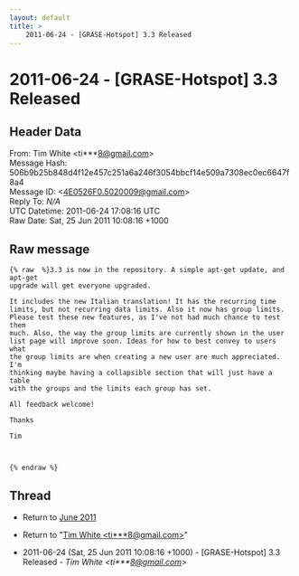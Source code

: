 ```yaml
---
layout: default
title: >
    2011-06-24 - [GRASE-Hotspot] 3.3 Released
---
```


# 2011-06-24 - [GRASE-Hotspot] 3.3 Released

## Header Data

From: Tim White \<ti***8@gmail.com\><br>
Message Hash: 506b9b25b848d4f12e457c251a6a246f3054bbcf14e509a7308ec0ec6647f8a4<br>
Message ID: \<4E0526F0.5020009@gmail.com\><br>
Reply To: _N/A_<br>
UTC Datetime: 2011-06-24 17:08:16 UTC<br>
Raw Date: Sat, 25 Jun 2011 10:08:16 +1000<br>

## Raw message

```
{% raw  %}3.3 is now in the repository. A simple apt-get update, and apt-get 
upgrade will get everyone upgraded.

It includes the new Italian translation! It has the recurring time 
limits, but not recurring data limits. Also it now has group limits.
Please test these new features, as I've not had much chance to test them 
much. Also, the way the group limits are currently shown in the user 
list page will improve soon. Ideas for how to best convey to users what 
the group limits are when creating a new user are much appreciated. I'm 
thinking maybe having a collapsible section that will just have a table 
with the groups and the limits each group has set.

All feedback welcome!

Thanks

Tim



{% endraw %}
```

## Thread

+ Return to [June 2011](/archive/2011/06)

+ Return to "[Tim White <ti***8<span>@</span>gmail.com>](/authors/ti___8_at_gmail_com)"

+ 2011-06-24 (Sat, 25 Jun 2011 10:08:16 +1000) - [GRASE-Hotspot] 3.3 Released - _Tim White \<ti***8@gmail.com\>_

